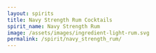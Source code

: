 ```yaml
---
layout: spirits
title: Navy Strength Rum Cocktails
spirit_name: Navy Strength Rum
image: /assets/images/ingredient-light-rum.svg
permalink: /spirit/navy_strength_rum/
---
```

